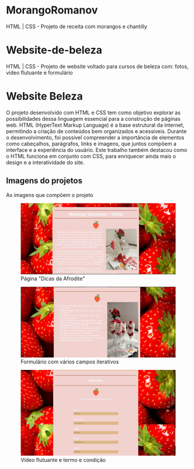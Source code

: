 # MorangoRomanov
HTML | CSS - Projeto de receita com morangos e chantilly
# Website-de-beleza
HTML | CSS - Projeto de website voltado para cursos de beleza com: fotos, vídeo flutuante e formulário
<!DOCTYPE html>
<html lang="en">
   <head>
   <body>
 <meta charset="utf-8">
 <meta name="viewport" content="width=device-width, initial-scale=1.0">
<title>Projeto</title>
       </head>
    </body>
    <body>
    <h1>Website Beleza</h1>
    <p>O projeto desenvolvido com HTML e CSS tem como objetivo explorar as possibilidades dessa linguagem essencial para a construção de páginas web. HTML (HyperText Markup Language) é a base estrutural da internet, permitindo a criação de conteúdos bem organizados e acessíveis. Durante o desenvolvimento, foi possível compreender a importância de elementos como cabeçalhos, parágrafos, links e imagens, que juntos compõem a interface e a experiência do usuário. Este trabalho também destacou como o HTML funciona em conjunto com CSS, para enriquecer ainda mais o design e a interatividade do site.</p>
        <h2>Imagens do projetos</h2>
          <p>As imagens que compõem o projeto</p>
  <figure>
<img src="https://raw.githubusercontent.com/sbr-rodrigues/MorangoRomanov/refs/heads/main/Morango%20-%201.png" alt="Página inicial "></a>
<figcaption>Página "Dicas da Afrodite"</figcaption>
   </figure>
 <figure>
   <img src="https://raw.githubusercontent.com/sbr-rodrigues/MorangoRomanov/refs/heads/main/Morango%20-%202.png" alt="Vídeo"></a>
    <figcaption>Formulário com vários campos iterativos</figcaption>
      </figure>
       <figure>
   <img src="https://raw.githubusercontent.com/sbr-rodrigues/MorangoRomanov/refs/heads/main/Morango%20-%203.png" alt="Enquete"></a>
    <figcaption>Vídeo flutuante e termo e condição</figcaption>
      </figure>
     </body>
    </html>
